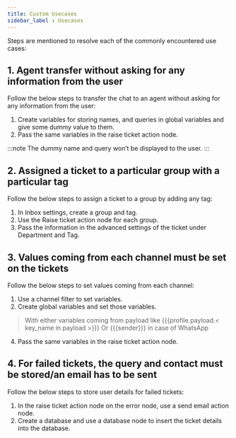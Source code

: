 ```yaml
---
title: Custom Usecases
sidebar_label : Usecases
---
```


Steps are mentioned to resolve each of the commonly encountered use cases:


## 1. Agent transfer without asking for any information from the user

Follow the below steps to transfer the chat to an agent without asking for any information from the user:

1. Create variables for storing names, and queries in global variables and give some dummy value to them.
2. Pass the same variables in the raise ticket action node.

:::note
The dummy name and query won’t be displayed to the user.
:::

  

## 2. Assigned a ticket to a particular group with a particular tag

  Follow the below steps to assign a ticket to a group by adding any tag:

1. In Inbox settings, create a group and tag.
2. Use the Raise ticket action node for each group.
3. Pass the information in the advanced settings of the ticket under Department and Tag.


## 3. Values coming from each channel must be set on the tickets

   Follow the below steps to set values coming from each channel:
1. Use a channel filter to set variables.
2. Create global variables and set those variables.

> With either variables coming from payload like {{{profile.payload.< key_name in payload >}}} Or {{{sender}}} in case of WhatsApp

4. Pass the same variables in the raise ticket action node.



## 4. For failed tickets, the query and contact must be stored/an email has to be sent

  Follow the below steps to store user details for failed tickets:

1. In the raise ticket action node on the error node, use a send email action node.
2. Create a database and use a database node to insert the ticket details into the database.